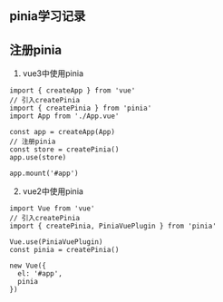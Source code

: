 ## pinia学习记录

## 注册pinia
1. vue3中使用pinia
```
import { createApp } from 'vue'
// 引入createPinia
import { createPinia } from 'pinia'
import App from './App.vue'

const app = createApp(App)
// 注册pinia
const store = createPinia()
app.use(store)

app.mount('#app')

```
2. vue2中使用pinia
```
import Vue from 'vue'
// 引入createPinia
import { createPinia, PiniaVuePlugin } from 'pinia'

Vue.use(PiniaVuePlugin)
const pinia = createPinia()

new Vue({
  el: '#app',
  pinia
})
```